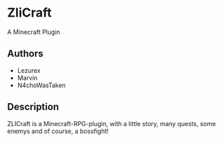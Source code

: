 # ZliCraft
A Minecraft Plugin
## Authors
- Lezurex
- Marvin
- N4choWasTaken
## Description
ZLICraft is a Minecraft-RPG-plugin, with a little story, many quests, some enemys and of course, a bossfight! 
